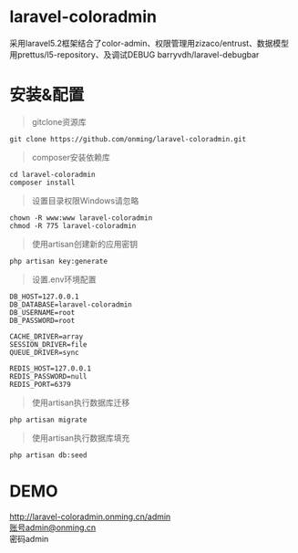 # laravel-coloradmin
采用laravel5.2框架结合了color-admin、权限管理用zizaco/entrust、数据模型用prettus/l5-repository、及调试DEBUG barryvdh/laravel-debugbar

# 安装&配置
> gitclone资源库
```
git clone https://github.com/onming/laravel-coloradmin.git
```

> composer安装依赖库
```
cd laravel-coloradmin
composer install
```

> 设置目录权限Windows请忽略
```
chown -R www:www laravel-coloradmin
chmod -R 775 laravel-coloradmin
```

> 使用artisan创建新的应用密钥
```
php artisan key:generate
```
> 设置.env环境配置
```
DB_HOST=127.0.0.1
DB_DATABASE=laravel-coloradmin
DB_USERNAME=root
DB_PASSWORD=root

CACHE_DRIVER=array
SESSION_DRIVER=file
QUEUE_DRIVER=sync

REDIS_HOST=127.0.0.1
REDIS_PASSWORD=null
REDIS_PORT=6379
```

> 使用artisan执行数据库迁移
```
php artisan migrate
```

> 使用artisan执行数据库填充
```
php artisan db:seed
```

# DEMO
http://laravel-coloradmin.onming.cn/admin
<br />账号admin@onming.cn
<br />密码admin

